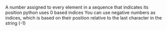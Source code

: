 A number assigned to every element in a sequence that indicates its position
python uses 0 based indices
You can use negative numbers as indices, which is based on their position relative to the last character in the string (-1)